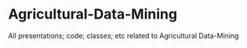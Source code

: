 # Agricultural-Data-Mining
All presentations; code; classes; etc related to Agricultural Data-Mining

